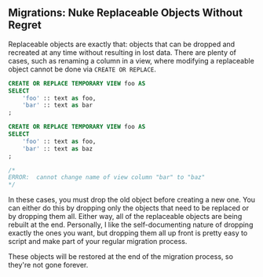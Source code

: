 ## Migrations: Nuke Replaceable Objects Without Regret

Replaceable objects are exactly that:  objects that can be dropped and recreated at any time without resulting in lost data.  There are plenty of cases, such as renaming a column in a view, where modifying a replaceable object cannot be done via `CREATE OR REPLACE`.

```sql
CREATE OR REPLACE TEMPORARY VIEW foo AS
SELECT
	'foo' :: text as foo,
	'bar' :: text as bar
;

CREATE OR REPLACE TEMPORARY VIEW foo AS
SELECT
	'foo' :: text as foo,
	'bar' :: text as baz
;

/*
ERROR:  cannot change name of view column "bar" to "baz"
*/
```

In these cases, you must drop the old object before creating a new one.  You can either do this by dropping only the objects that need to be replaced or by dropping them all.  Either way, all of the replaceable objects are being rebuilt at the end.  Personally, I like the self-documenting nature of dropping exactly the ones you want, but dropping them all up front is pretty easy to script and make part of your regular migration process.

These objects will be restored at the end of the migration process, so they're not gone forever.
